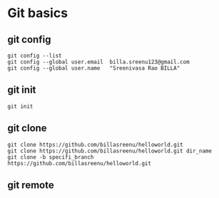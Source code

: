 # Git basics

## git config
    git config --list
    git config --global user.email  billa.sreenu123@gmail.com
    git config --global user.name   "Sreenivasa Rao BILLA"

## git init

    git init

## git clone

    git clone https://github.com/billasreenu/helloworld.git
    git clone https://github.com/billasreenu/helloworld.git dir_name
    git clone -b specifi_branch https://github.com/billasreenu/helloworld.git


## git remote

